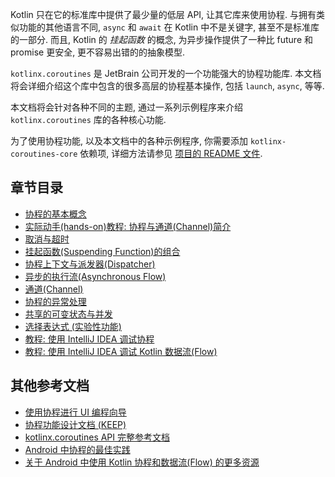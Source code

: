 [//]: # (title: 协程指南)

Kotlin 只在它的标准库中提供了最少量的低层 API, 让其它库来使用协程.
与拥有类似功能的其他语言不同, `async` 和 `await` 在 Kotlin 中不是关键字, 甚至不是标准库的一部分.
而且, Kotlin 的 _挂起函数_ 的概念, 为异步操作提供了一种比 future 和 promise 更安全, 更不容易出错的的抽象模型.

`kotlinx.coroutines` 是 JetBrain 公司开发的一个功能强大的协程功能库.
本文档将会详细介绍这个库中包含的很多高层的协程基本操作, 包括 `launch`, `async`, 等等.

本文档将会针对各种不同的主题, 通过一系列示例程序来介绍 `kotlinx.coroutines` 库的各种核心功能.

为了使用协程功能, 以及本文档中的各种示例程序, 你需要添加 `kotlinx-coroutines-core` 依赖项,
详细方法请参见 [项目的 README 文件](https://github.com/Kotlin/kotlinx.coroutines/blob/master/README.md#using-in-your-projects).

## 章节目录

* [协程的基本概念](coroutines-basics.md)
* [实际动手(hands-on)教程: 协程与通道(Channel)简介](https://play.kotlinlang.org/hands-on/Introduction%20to%20Coroutines%20and%20Channels)
* [取消与超时](cancellation-and-timeouts.md)
* [挂起函数(Suspending Function)的组合](composing-suspending-functions.md)
* [协程上下文与派发器(Dispatcher)](coroutine-context-and-dispatchers.md)
* [异步的执行流(Asynchronous Flow)](flow.md)
* [通道(Channel)](channels.md)
* [协程的异常处理](exception-handling.md)
* [共享的可变状态与并发](shared-mutable-state-and-concurrency.md)
* [选择表达式 (实验性功能)](select-expression.md)
* [教程: 使用 IntelliJ IDEA 调试协程](debug-coroutines-with-idea.md)
* [教程: 使用 IntelliJ IDEA 调试 Kotlin 数据流(Flow)](debug-flow-with-idea.md)

## 其他参考文档

* [使用协程进行 UI 编程向导](https://github.com/Kotlin/kotlinx.coroutines/blob/master/ui/coroutines-guide-ui.md)
* [协程功能设计文档 (KEEP)](https://github.com/Kotlin/KEEP/blob/master/proposals/coroutines.md)
* [kotlinx.coroutines API 完整参考文档](https://kotlinlang.org/api/kotlinx.coroutines/)
* [Android 中协程的最佳实践](https://developer.android.com/kotlin/coroutines/coroutines-best-practices)
* [关于 Android 中使用 Kotlin 协程和数据流(Flow) 的更多资源](https://developer.android.com/kotlin/coroutines/additional-resources)

